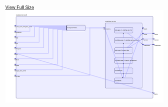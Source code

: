 [View Full Size](https://raw.githubusercontent.com/mingfang/terraform-provider-k8s/master/modules/minecraft/diagram.svg?sanitize=true)<img src="diagram.svg"/>
